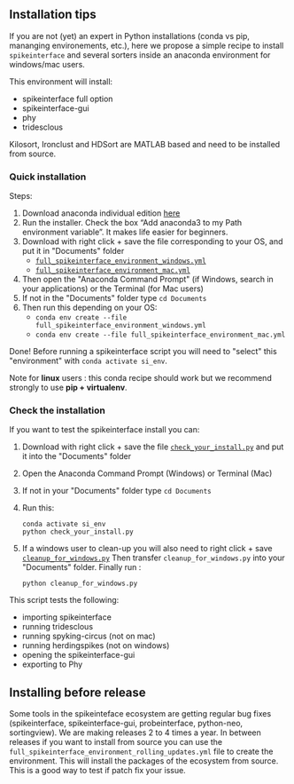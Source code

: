 ## Installation tips

If you are not (yet) an expert in Python installations (conda vs pip, mananging environements, etc.),
here we propose a simple recipe to install `spikeinterface` and several sorters inside an anaconda
environment for windows/mac users.

This environment will install:
 * spikeinterface full option
 * spikeinterface-gui
 * phy
 * tridesclous

Kilosort, Ironclust and HDSort are MATLAB based and need to be installed from source.

### Quick installation

Steps:

1. Download anaconda individual edition [here](https://www.anaconda.com/download)
2. Run the installer. Check the box “Add anaconda3 to my Path environment variable”. It makes life easier for beginners.
3. Download with right click + save the file corresponding to your OS, and put it in "Documents" folder
    * [`full_spikeinterface_environment_windows.yml`](https://raw.githubusercontent.com/SpikeInterface/spikeinterface/master/installation_tips/full_spikeinterface_environment_windows.yml)
    * [`full_spikeinterface_environment_mac.yml`](https://raw.githubusercontent.com/SpikeInterface/spikeinterface/master/installation_tips/full_spikeinterface_environment_mac.yml)
4. Then open the "Anaconda Command Prompt" (if Windows, search in your applications) or the Terminal (for Mac users)
5. If not in the "Documents" folder type `cd Documents`
6. Then run this depending on your OS:
    * `conda env create --file full_spikeinterface_environment_windows.yml`
    * `conda env create --file full_spikeinterface_environment_mac.yml`


Done! Before running a spikeinterface script you will need to "select" this "environment" with `conda activate si_env`.

Note for **linux** users : this conda recipe should work but we recommend strongly to use **pip + virtualenv**.


### Check the installation


If you want to test the spikeinterface install you can:

1. Download with right click + save the file [`check_your_install.py`](https://raw.githubusercontent.com/SpikeInterface/spikeinterface/master/installation_tips/check_your_install.py)
    and put it into the "Documents" folder

2. Open the Anaconda Command Prompt (Windows) or Terminal (Mac)
3. If not in your "Documents" folder type `cd Documents`
4. Run this:
    ```
    conda activate si_env
    python check_your_install.py
    ```
5. If a windows user to clean-up you will also need to right click + save [`cleanup_for_windows.py`](https://raw.githubusercontent.com/SpikeInterfacemaster/installation_tips/cleanup_for_windows.py)
Then transfer `cleanup_for_windows.py` into your "Documents" folder. Finally run :
   ```
   python cleanup_for_windows.py
   ```

This script tests the following:
  * importing spikeinterface
  * running tridesclous
  * running spyking-circus (not on mac)
  * running herdingspikes (not on windows)
  * opening the spikeinterface-gui
  * exporting to Phy


## Installing before release

Some tools in the spikeinteface ecosystem are getting regular bug fixes (spikeinterface, spikeinterface-gui, probeinterface, python-neo, sortingview).
We are making releases 2 to 4 times a year. In between releases if you want to install from source you can use the `full_spikeinterface_environment_rolling_updates.yml` file to create the environment. This will install the packages of the ecosystem from source.
This is a good way to test if patch fix your issue.
